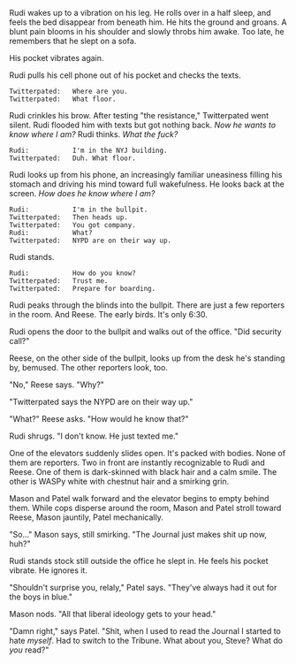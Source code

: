 Rudi wakes up to a vibration on his leg. He rolls over in a half sleep, and
feels the bed disappear from beneath him. He hits the ground and groans. A blunt
pain blooms in his shoulder and slowly throbs him awake. Too late, he remembers
that he slept on a sofa.

His pocket vibrates again.

Rudi pulls his cell phone out of his pocket and checks the texts.

```
Twitterpated:   Where are you.
Twitterpated:   What floor.
```

Rudi crinkles his brow. After testing "the resistance," Twitterpated went
silent. Rudi flooded him with texts but got nothing back. _Now he wants to know
where I am?_ Rudi thinks. _What the fuck?_

```
Rudi:           I'm in the NYJ building.
Twitterpated:   Duh. What floor.
```

Rudi looks up from his phone, an increasingly familiar uneasiness filling his
stomach and driving his mind toward full wakefulness. He looks back at the
screen. _How does he know where I am?_

```
Rudi:           I'm in the bullpit.
Twitterpated:   Then heads up.
Twitterpated:   You got company.
Rudi:           What?
Twitterpated:   NYPD are on their way up.
```

Rudi stands.

```
Rudi:           How do you know?
Twitterpated:   Trust me.
Twitterpated:   Prepare for boarding.
```

Rudi peaks through the blinds into the bullpit. There are just a few reporters
in the room. And Reese. The early birds. It's only 6:30.

Rudi opens the door to the bullpit and walks out of the office. "Did security
call?"

Reese, on the other side of the bullpit, looks up from the desk he's standing
by, bemused. The other reporters look, too.

"No," Reese says. "Why?"

"Twitterpated says the NYPD are on their way up."

"What?" Reese asks. "How would he know that?"

Rudi shrugs. "I don't know. He just texted me."

One of the elevators suddenly slides open. It's packed with bodies. None of them
are reporters. Two in front are instantly recognizable to Rudi and Reese. One of
them is dark-skinned with black hair and a calm smile. The other is WASPy white
with chestnut hair and a smirking grin.

Mason and Patel walk forward and the elevator begins to empty behind them. While
cops disperse around the room, Mason and Patel stroll toward Reese, Mason
jauntily, Patel mechanically.

"So..." Mason says, still smirking. "The Journal just makes shit up now, huh?"

Rudi stands stock still outside the office he slept in. He feels  his pocket
vibrate. He ignores it.

"Shouldn't surprise you, relaly," Patel says. "They've always had it out for the
boys in blue."

Mason nods. "All that liberal ideology gets to your head."

"Damn right," says Patel. "Shit, when I used to read the Journal I started to
hate _myself_. Had to switch to the Tribune. What about you, Steve? What do
_you_ read?"
